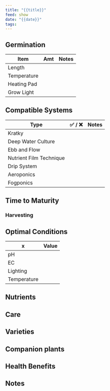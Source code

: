```yaml
---
title: "{{title}}"
feed: show
date: "{{date}}"
tags: 
---
```


## Germination

| Item        | Amt | Notes |
| ----------- | --- | ----- |
| Length      |     |       |
| Temperature |     |       |
| Heating Pad |     |       |
| Grow Light  |     |       |

## Compatible Systems

| Type                    | ✅ / ❌ | Notes |
| ----------------------- | ----- | ----- |
| Kratky                  |       |       |
| Deep Water Culture      |       |       |
| Ebb and Flow            |       |       |
| Nutrient Film Technique |       |       |
| Drip System             |       |       |
| Aeroponics              |       |       |
| Fogponics               |       |       |


## Time to Maturity
### Harvesting
## Optimal Conditions

| x           | Value |
| ----------- | ----- |
| pH          |       |
| EC          |       |
| Lighting    |       |
| Temperature |       |

## Nutrients

## Care

## Varieties

## Companion plants

## Health Benefits

## Notes